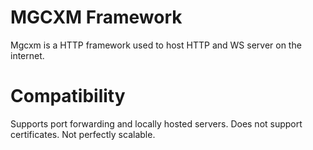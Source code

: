 # MGCXM Framework
Mgcxm is a HTTP framework used to host HTTP and WS server on the internet.

# Compatibility
Supports port forwarding and locally hosted servers.
Does not support certificates.
Not perfectly scalable.
